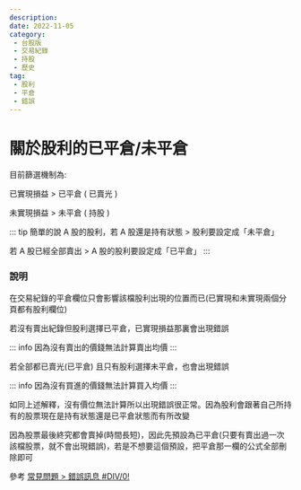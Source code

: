 ```yaml
---
description:
date: 2022-11-05
category:
 - 台股版
 - 交易紀錄
 - 持股
 - 歷史
tag:
 - 股利
 - 平倉
 - 錯誤
---
```


# 關於股利的已平倉/未平倉

  目前篩選機制為:
  
  已實現損益 > 已平倉 ( 已賣光 )
  
  未實現損益 > 未平倉 ( 持股 )

  ::: tip
  簡單的說 A 股的股利，若 A 股還是持有狀態 > 股利要設定成「未平倉」

  若 A 股已經全部賣出 >  A 股的股利要設定成「已平倉」
  :::

### 說明

  在交易紀錄的平倉欄位只會影響該檔股利出現的位置而已(已實現和未實現兩個分頁都有股利欄位)
  
  若沒有賣出紀錄但股利選擇已平倉，已實現損益那裏會出現錯誤
  
  ::: info 因為沒有賣出的價錢無法計算賣出均價
  :::

  若全部都已賣光(已平倉) 且只有股利選擇未平倉，也會出現錯誤

  ::: info 因為沒有買進的價錢無法計算買入均價
  :::

  如同上述解釋，沒有價位無法計算所以出現錯誤很正常。因為股利會跟著自己所持有的股票現在是持有狀態還是已平倉狀態而有所改變
  
  因為股票最後終究都會賣掉(時間長短)，因此先預設為已平倉(只要有賣出過一次該檔股票，就不會出現錯誤)，若是不想要這個預設，把平倉那一欄的公式全部刪除即可
  
  參考 [常見問題 > 錯誤訊息 #DIV/0!](2022-11-06.md)

